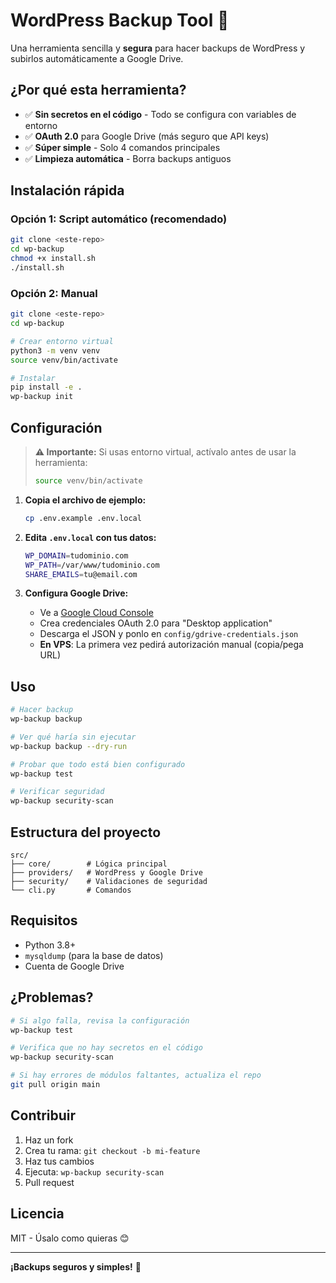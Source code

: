 # WordPress Backup Tool 🚀

Una herramienta sencilla y **segura** para hacer backups de WordPress y subirlos automáticamente a Google Drive.

## ¿Por qué esta herramienta?

-   ✅ **Sin secretos en el código** - Todo se configura con variables de entorno
-   ✅ **OAuth 2.0** para Google Drive (más seguro que API keys)
-   ✅ **Súper simple** - Solo 4 comandos principales
-   ✅ **Limpieza automática** - Borra backups antiguos

## Instalación rápida

### Opción 1: Script automático (recomendado)

```bash
git clone <este-repo>
cd wp-backup
chmod +x install.sh
./install.sh
```

### Opción 2: Manual

```bash
git clone <este-repo>
cd wp-backup

# Crear entorno virtual
python3 -m venv venv
source venv/bin/activate

# Instalar
pip install -e .
wp-backup init
```

## Configuración

> **⚠️ Importante:** Si usas entorno virtual, actívalo antes de usar la herramienta:
>
> ```bash
> source venv/bin/activate
> ```

1. **Copia el archivo de ejemplo:**

    ```bash
    cp .env.example .env.local
    ```

2. **Edita `.env.local` con tus datos:**

    ```bash
    WP_DOMAIN=tudominio.com
    WP_PATH=/var/www/tudominio.com
    SHARE_EMAILS=tu@email.com
    ```

3. **Configura Google Drive:**
    - Ve a [Google Cloud Console](https://console.cloud.google.com/)
    - Crea credenciales OAuth 2.0 para "Desktop application"
    - Descarga el JSON y ponlo en `config/gdrive-credentials.json`
    - **En VPS**: La primera vez pedirá autorización manual (copia/pega URL)

## Uso

```bash
# Hacer backup
wp-backup backup

# Ver qué haría sin ejecutar
wp-backup backup --dry-run

# Probar que todo está bien configurado
wp-backup test

# Verificar seguridad
wp-backup security-scan
```

## Estructura del proyecto

```
src/
├── core/        # Lógica principal
├── providers/   # WordPress y Google Drive
├── security/    # Validaciones de seguridad
└── cli.py       # Comandos
```

## Requisitos

-   Python 3.8+
-   `mysqldump` (para la base de datos)
-   Cuenta de Google Drive

## ¿Problemas?

```bash
# Si algo falla, revisa la configuración
wp-backup test

# Verifica que no hay secretos en el código
wp-backup security-scan

# Si hay errores de módulos faltantes, actualiza el repo
git pull origin main
```

## Contribuir

1. Haz un fork
2. Crea tu rama: `git checkout -b mi-feature`
3. Haz tus cambios
4. Ejecuta: `wp-backup security-scan`
5. Pull request

## Licencia

MIT - Úsalo como quieras 😊

---

**¡Backups seguros y simples!** 🎯
